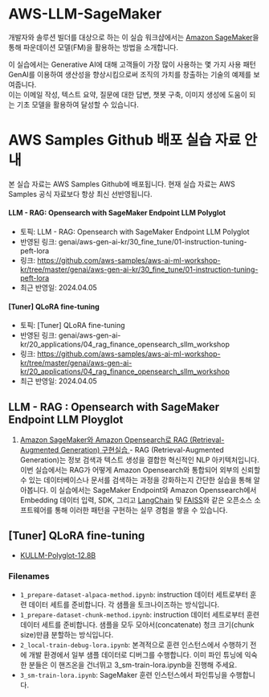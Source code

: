 # AWS-LLM-SageMaker

개발자와 솔루션 빌더를 대상으로 하는 이 실습 워크샵에서는 [Amazon SageMaker](https://aws.amazon.com/sagemaker/)을 통해 파운데이션 모델(FM)을 활용하는 방법을 소개합니다.

이 실습에서는 Generative AI에 대해 고객들이 가장 많이 사용하는 몇 가지 사용 패턴 GenAI를 이용하여 생산성을 향상시킴으로써 조직의 가치를 창출하는 기술의 예제를 보여줍니다.  
이는 이메일 작성, 텍스트 요약, 질문에 대한 답변, 챗봇 구축, 이미지 생성에 도움이 되는 기초 모델을 활용하여 달성할 수 있습니다.


# AWS Samples Github 배포 실습 자료 안내

본 실습 자료는 AWS Samples Github에 배포됩니다. 현재 실습 자료는 AWS Samples 공식 자료보다 항상 최신 선반영됩니다.

#### LLM - RAG: Opensearch with SageMaker Endpoint LLM Polyglot
- 토픽: LLM - RAG: Opensearch with SageMaker Endpoint LLM Polyglot
- 반영된 링크: genai/aws-gen-ai-kr/30_fine_tune/01-instruction-tuning-peft-lora
- 링크: https://github.com/aws-samples/aws-ai-ml-workshop-kr/tree/master/genai/aws-gen-ai-kr/30_fine_tune/01-instruction-tuning-peft-lora
- 최근 반영일: 2024.04.05

#### [Tuner] QLoRA fine-tuning
- 토픽: [Tuner] QLoRA fine-tuning
- 반영된 링크: genai/aws-gen-ai-kr/20_applications/04_rag_finance_opensearch_sllm_workshop
- 링크: https://github.com/aws-samples/aws-ai-ml-workshop-kr/tree/master/genai/aws-gen-ai-kr/20_applications/04_rag_finance_opensearch_sllm_workshop
- 최근 반영일: 2024.04.05

## LLM - RAG : Opensearch with SageMaker Endpoint LLM Ployglot
1. [Amazon SageMaker와 Amazon Opensearch로 RAG (Retrieval-Augmented Generation) 구현실습 ](https://github.com/hyeonsangjeon/AWS-LLM-SageMaker/tree/main/RAG-SageMaker/rag-fsi-data-workshop) -
   RAG (Retrieval-Augmented Generation)는 정보 검색과 텍스트 생성을 결합한 혁신적인 NLP 아키텍처입니다. 이번 실습에서는 RAG가 어떻게 Amazon Opensearch와 통합되어 외부의 신뢰할 수 있는 데이터베이스나 문서를 검색하는 과정을 강화하는지 간단한 실습을 통해 알아봅니다.
   이 실습에서는 SageMaker Endpoint와 Amazon Openssearch에서 Embedding 데이터 입력, SDK, 그리고 [LangChain](https://python.langchain.com/docs/get_started/introduction) 및 [FAISS](https://faiss.ai/index.html)와 같은 오픈소스 소프트웨어를 통해 이러한 패턴을 구현하는 실무 경험을 쌓을 수 있습니다.




## [Tuner] QLoRA fine-tuning
- [KULLM-Polyglot-12.8B](PEFT)

### Filenames
- `1_prepare-dataset-alpaca-method.ipynb`: instruction 데이터 세트로부터 훈련 데이터 세트를 준비합니다. 각 샘플을 토크나이즈하는 방식입니다.
- `1_prepare-dataset-chunk-method.ipynb`: instruction 데이터 세트로부터 훈련 데이터 세트를 준비합니다. 샘플을 모두 모아서(concatenate) 청크 크기(chunk size)만큼 분할하는 방식입니다.
- `2_local-train-debug-lora.ipynb`: 본격적으로 훈련 인스턴스에서 수행하기 전에 개발 환경에서 일부 샘플 데이터로 디버그를 수행합니다. 이미 파인 튜닝에 익숙한 분들은 이 핸즈온을 건너뛰고 3_sm-train-lora.ipynb을 진행해 주세요.
- `3_sm-train-lora.ipynb`: SageMaker 훈련 인스턴스에서 파인튜닝을 수행합니다. 

